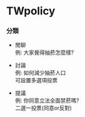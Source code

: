 # TWpolicy

### 分類
* 閒聊  
  例: 大家覺得抽菸怎麼樣?  
  
* 討論  
  例: 如何減少抽菸人口  
  可設置多選項投票
  
* 提議  
  例: 你同意立法全面禁菸嗎?  
  二選一投票(同意or反對)  
  
